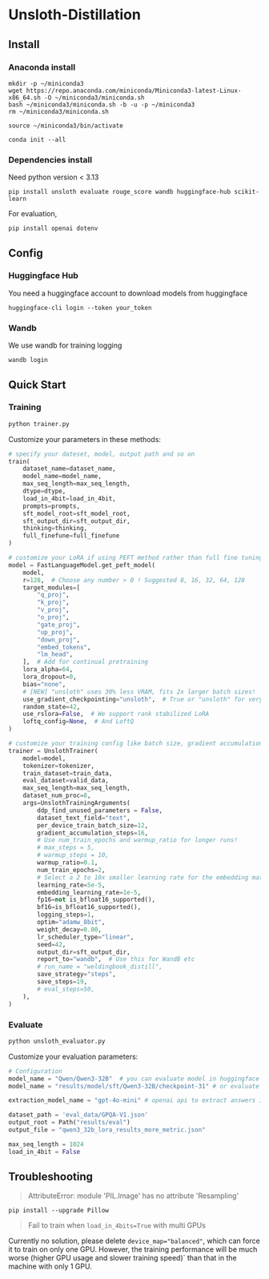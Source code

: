 # Unsloth-Distillation

## Install

### Anaconda install

```shell
mkdir -p ~/miniconda3
wget https://repo.anaconda.com/miniconda/Miniconda3-latest-Linux-x86_64.sh -O ~/miniconda3/miniconda.sh
bash ~/miniconda3/miniconda.sh -b -u -p ~/miniconda3
rm ~/miniconda3/miniconda.sh
```

```shell
source ~/miniconda3/bin/activate
```

```shell
conda init --all
```

### Dependencies install


Need python version < 3.13

```shell
pip install unsloth evaluate rouge_score wandb huggingface-hub scikit-learn
```

For evaluation, 
```shell
pip install openai dotenv
```

## Config

### Huggingface Hub
You need a huggingface account to download models from huggingface
```shell
huggingface-cli login --token your_token
```

### Wandb
We use wandb for training logging
```shell
wandb login
```


## Quick Start

### Training

```python
python trainer.py
```

Customize your parameters in these methods:
```python
# specify your dateset, model, output path and so on
train(
    dataset_name=dataset_name,
    model_name=model_name,
    max_seq_length=max_seq_length,
    dtype=dtype,
    load_in_4bit=load_in_4bit,
    prompts=prompts,
    sft_model_root=sft_model_root,
    sft_output_dir=sft_output_dir,
    thinking=thinking,
    full_finefune=full_finefune
)
```

```python
# customize your LoRA if using PEFT method rather than full fine tuning
model = FastLanguageModel.get_peft_model(
    model,
    r=128,  # Choose any number > 0 ! Suggested 8, 16, 32, 64, 128
    target_modules=[
        "q_proj",
        "k_proj",
        "v_proj",
        "o_proj",
        "gate_proj",
        "up_proj",
        "down_proj",
        "embed_tokens",
        "lm_head",
    ],  # Add for continual pretraining
    lora_alpha=64,
    lora_dropout=0,
    bias="none",
    # [NEW] "unsloth" uses 30% less VRAM, fits 2x larger batch sizes!
    use_gradient_checkpointing="unsloth",  # True or "unsloth" for very long context
    random_state=42,
    use_rslora=False,  # We support rank stabilized LoRA
    loftq_config=None,  # And LoftQ
)
```

```python
# customize your training config like batch size, gradient accumulation step, epoch, learning rate, saving step and so on.
trainer = UnslothTrainer(
    model=model,
    tokenizer=tokenizer,
    train_dataset=train_data,
    eval_dataset=valid_data,
    max_seq_length=max_seq_length,
    dataset_num_proc=8,
    args=UnslothTrainingArguments(
        ddp_find_unused_parameters = False,
        dataset_text_field="text",
        per_device_train_batch_size=12,
        gradient_accumulation_steps=16,
        # Use num_train_epochs and warmup_ratio for longer runs!
        # max_steps = 5,
        # warmup_steps = 10,
        warmup_ratio=0.1,
        num_train_epochs=2,
        # Select a 2 to 10x smaller learning rate for the embedding matrices!
        learning_rate=5e-5,
        embedding_learning_rate=1e-5,
        fp16=not is_bfloat16_supported(),
        bf16=is_bfloat16_supported(),
        logging_steps=1,
        optim="adamw_8bit",
        weight_decay=0.00,
        lr_scheduler_type="linear",
        seed=42,
        output_dir=sft_output_dir,
        report_to="wandb",  # Use this for WandB etc
        # run_name = "weldingbook_distill",
        save_strategy="steps",
        save_steps=19,
        # eval_steps=50,
    ),
)
```


### Evaluate
```python
python unsloth_evaluator.py
```

Customize your evaluation parameters:
```python
# Configuration
model_name = "Qwen/Qwen3-32B"  # you can evaluate model in huggingface hub
model_name = "results/model/sft/Qwen3-32B/checkpoint-31" # or evaluate your local model

extraction_model_name = "gpt-4o-mini" # openai api to extract answers in responses from evaluated model

dataset_path = 'eval_data/GPQA-V1.json'
output_root = Path("results/eval")
output_file = "qwen3_32b_lora_results_more_metric.json"

max_seq_length = 1024
load_in_4bit = False
```


## Troubleshooting

> AttributeError: module 'PIL.Image' has no attribute 'Resampling'
```shell
pip install --upgrade Pillow
```


> Fail to train when `load_in_4bits=True` with multi GPUs

Currently no solution, please delete `device_map="balanced"`, which can force it to train on only one GPU. However, the training performance will be much worse (higher GPU usage and slower training speed)` than that in the machine with only 1 GPU.
